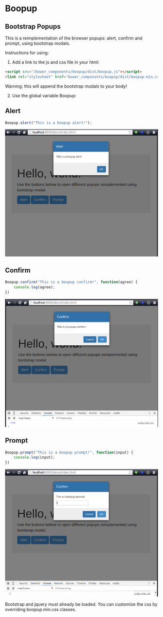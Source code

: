 Boopup
======

Bootstrap Popups
---

This is a reimplementation of the browser popups: alert, confirm and prompt, using bootstrap modals.

Instructions for using:

1) Add a link to the js and css file in your html:

```html
<script src="/bower_components/boopup/dist/boopup.js"></script>
<link rel="stylesheet" href="bower_components/boopup/dist/boopup.min.css"/>
```

Warning: this will append the bootstrap modals to your body!

2) Use the global variable Boopup:

## Alert

```javascript
Boopup.alert("This is a boopup alert!");
```

![Example](/screenshots/alert.png?raw=true)

## Confirm

```javascript
Boopup.confirm("This is a boopup confirm!", function(agree) {
    console.log(agree);
})
```

![Example](/screenshots/confirm.png?raw=true)

## Prompt

```javascript
Boopup.prompt("This is a boopup prompt!", function(input) {
    console.log(input);
})          
```

![Example](/screenshots/prompt.png?raw=true)


Bootstrap and jquery must already be loaded.
You can customize the css by overriding boopup.min.css classes.

